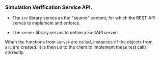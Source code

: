 ### Simulation Verification Service API.

- The `src` library serves as the "source" content, for which the REST API serves to implement
and enforce.

- The `server` library serves to define a FastAPI server.


When the functions from `server` are called, instances of the objects from `src` are created. 
It is then up to the client to implement these rest calls correctly.
